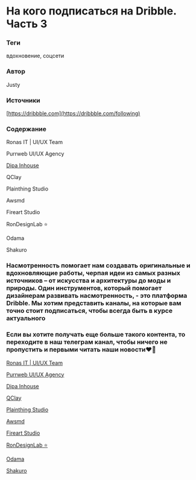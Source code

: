 # На кого подписаться на Dribble. Часть 3

### **Теги**

вдохновение, соцсети

### **Автор**

Justy

### **Источники**

[https://dribbble.com](https://dribbble.com/following)

### **Содержание**

Ronas IT | UI/UX Team  

Purrweb UI/UX Agency 

[Dipa Inhouse](https://www.notion.so/b3e7a6687f964aabad04d7e37d5ce878?pvs=21)

QClay 

Plainthing Studio 

Awsmd 

Fireart Studio

RonDesignLab ⭐️ 

Odama

Shakuro 

 

### Насмотренность помогает нам создавать оригинальные и вдохновляющие работы, черпая идеи из самых разных источников – от искусства и архитектуры до моды и природы. Один инструментов, который помогает дизайнерам развивать насмотренность, - это платформа Dribble. Мы хотим представить каналы, на которые вам точно стоит подписаться, чтобы всегда быть в курсе актуального

### Если вы хотите получать еще больше такого контента, то переходите в наш телеграм канал, чтобы ничего не пропустить и первыми читать наши новости❤️🫶

[Ronas IT | UI/UX Team](https://dribbble.com/teams/ronasit)  

[Purrweb UI/UX Agency](https://dribbble.com/teams/purrwebui) 

[Dipa Inhouse](https://www.notion.so/b3e7a6687f964aabad04d7e37d5ce878?pvs=21)

[QClay](https://dribbble.com/teams/qclay) 

[Plainthing Studio](https://dribbble.com/teams/plainthingstudio) 

[Awsmd](https://dribbble.com/teams/awsmd) 

[Fireart Studio](https://www.notion.so/b3e7a6687f964aabad04d7e37d5ce878?pvs=21)

[RonDesignLab ⭐️](https://dribbble.com/teams/RonDesignLab) 

[Odama](https://www.notion.so/b3e7a6687f964aabad04d7e37d5ce878?pvs=21)

[Shakuro](https://dribbble.com/teams/shakuro)